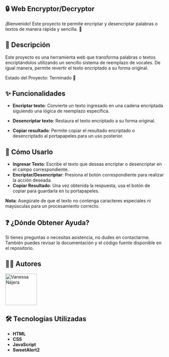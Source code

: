 ## 🔒 Web Encryptor/Decryptor
¡Bienvenido! Este proyecto te permite encriptar y desencriptar palabras o textos de manera rápida y sencilla. 🚀

## 📜 Descripción
Este proyecto es una herramienta web que transforma palabras o textos encriptándolos utilizando un sencillo sistema de reemplazo de vocales. De igual manera, permite revertir el texto encriptado a su forma original.

Estado del Proyecto: Terminado 🏁

## ✨ Funcionalidades

- **Encriptar texto**: Convierte un texto ingresado en una cadena encriptada siguiendo una lógica de reemplazo específica.

- **Desencriptar texto**: Restaura el texto encriptado a su forma original.

- **Copiar resultado**: Permite copiar el resultado encriptado o desencriptado al portapapeles para un uso posterior.

## 🚀 Cómo Usarlo

- **Ingresar Texto**: Escribe el texto que deseas encriptar o desencriptar en el campo correspondiente.
- **Encriptar/Desencriptar**: Presiona el botón correspondiente para realizar la acción deseada.
- **Copiar Resultado**: Una vez obtenida la respuesta, usa el botón de copiar para guardarla en tu portapapeles.
  
**Nota**: Asegúrate de que el texto no contenga caracteres especiales ni mayúsculas para un procesamiento correcto.

## ❓ ¿Dónde Obtener Ayuda?
Si tienes preguntas o necesitas asistencia, no dudes en contactarme. También puedes revisar la documentación y el código fuente disponible en el repositorio.

## 👨‍💻 Autores
<a href="https://github.com/VanesssaJND" target="_blank">
    <img src="https://avatars.githubusercontent.com/VanesssaJND" width="100" alt="Vanessa Nájera"/>
</a>


## 🛠️ Tecnologías Utilizadas
- **HTML**
- **CSS**
- **JavaScript**
- **SweetAlert2**
